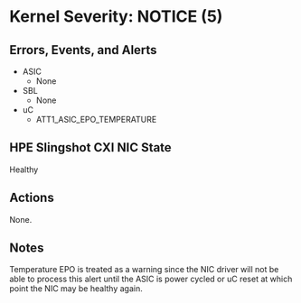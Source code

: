 # Kernel Severity: NOTICE (5)

## Errors, Events, and Alerts

- ASIC
  - None
- SBL
  - None
- uC
  - ATT1_ASIC_EPO_TEMPERATURE

## HPE Slingshot CXI NIC State

Healthy

## Actions

None.

## Notes

Temperature EPO is treated as a warning since the NIC driver will not be able to process this alert until the ASIC is power cycled or uC reset at which point the NIC may be healthy again.
